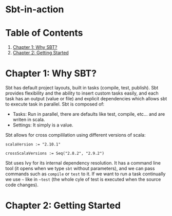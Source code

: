 # Sbt-in-action

# Table of Contents

1. [Chapter 1: Why SBT?](#Chapter1)
2. [Chapter 2: Getting Started](#Chapter2)

# Chapter 1: Why SBT? <a name="Chapter1"></a>
Sbt has default project layouts, built in tasks (compile, test, publish). Sbt provides flexibility and the ability to insert custom tasks easily, and each task has an output (value or file) and explicit dependencies which allows sbt to execute task in parallel. Sbt is composed of:

* Tasks: Run in parallel, there are defaults like test, compile, etc... and are writen in scala.
* Settings: It simply is a value.

Sbt allows for cross compililation using different versions of scala:

```
scalaVersion := "2.10.1"

crossScalaVersions := Seq("2.8.2", "2.9.2")
``` 

Sbt uses Ivy for its internal dependency resolution. It has a command line tool (it opens when we type `sbt` without parameters), and we can pass commands such as `compile` or `test` to it. If we want to run a task continually we use `~` like in `~test` (the whole cyle of test is executed when the source code changes).

# Chapter 2: Getting Started<a name="Chapter2"></a>

